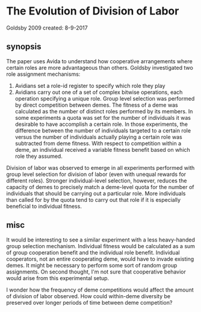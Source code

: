 # The Evolution of Division of Labor

Goldsby
2009
created: 8-9-2017

## synopsis

The paper uses Avida to understand how cooperative arrangements where certain roles are more advantageous than others.
Goldsby investigated two role assignment mechanisms:
  1. Avidians set a role-id register to specify which role they play
  2. Avidians carry out one of a set of complex bitwise operations, each operation specifying a unique role.
Group level selection was performed by direct competition between demes.
The fitness of a deme was calculated as the number of distinct roles performed by its members.
In some experiments a quota was set for the number of individuals it was desirable to have accomplish a certain role.
In those experiments, the difference between the number of individuals targeted to a certain role versus the number of individuals actually playing a certain role was subtracted from deme fitness.
With respect to competition within a deme, an individual received a variable fitness benefit based on which role they assumed.

Division of labor was observed to emerge in all experiments performed with group level selection for division of labor (even with unequal rewards for different roles).
Stronger individual-level selection, however, reduces the capacity of demes to precisely match a deme-level quota for the number of individuals that should be carrying out a particular role.
More individuals than called for by the quota tend to carry out that role if it is especially beneficial to individual fitness.

## misc

It would be interesting to see a similar experiment with a less heavy-handed group selection mechanism.
Individual fitness would be calculated as a sum of group cooperation benefit and the individual role benefit.
Individual cooperators, not an entire cooperating deme, would have to invade existing demes.
It might be necessary to perform some sort of random group assignments.
On second thought, I'm not sure that cooperative behavior would arise from this experimental setup.

I wonder how the frequency of deme competitions would affect the amount of division of labor observed.
How could within-deme diversity be preserved over longer periods of time between deme competition?
